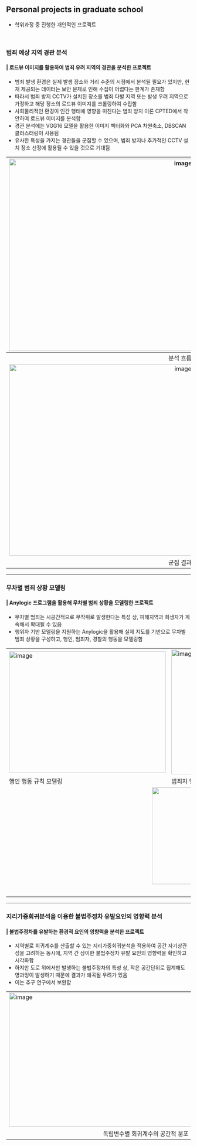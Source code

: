 ## Personal projects in graduate school
- 학위과정 중 진행한 개인적인 프로젝트

<br>

### 범죄 예상 지역 경관 분석
#### | 로드뷰 이미지를 활용하여 범죄 우려 지역의 경관을 분석한 프로젝트

- 범죄 발생 환경은 실제 발생 장소와 거리 수준의 시점에서 분석될 필요가 있지만, 현재 제공되는 데이터는 보안 문제로 인해 수집이 어렵다는 한계가 존재함
- 따라서 범죄 방지 CCTV가 설치된 장소를 범죄 다발 지역 또는 발생 우려 지역으로 가정하고 해당 장소의 로드뷰 이미지를 크롤링하여 수집함
- 사회물리적인 환경이 인간 행태에 영향을 미친다는 범죄 방지 이론 CPTED에서 착안하여 로드뷰 이미지를 분석함
- 경관 분석에는 VGG16 모델을 활용한 이미지 벡터화와 PCA 차원축소, DBSCAN 클러스터링이 사용됨
- 유사한 특성을 가지는 경관들을 군집할 수 있으며, 범죄 방지나 추가적인 CCTV 설치 장소 선정에 활용될 수 있을 것으로 기대됨

|<img width="933" height="524" alt="image" src="https://github.com/user-attachments/assets/45e8ca23-75d4-4af0-8c48-39b1116e214e" />|
|:--:|
|분석 흐름|
|<img width="932" height="522" alt="image" src="https://github.com/user-attachments/assets/9b8703c0-2dbd-4fd1-824f-d22cd7e9aefe" />|
|군집 결과|

---

### 무차별 범죄 상황 모델링
#### | Anylogic 프로그램을 활용해 무차별 범죄 상황을 모델링한 프로젝트

- 무차별 범죄는 시공간적으로 무작위로 발생한다는 특성 상, 피해지역과 희생자가 계속해서 확대될 수 있음
- 행위자 기반 모델링을 지원하는 Anylogic을 활용해 실제 지도를 기반으로 무차별 범죄 상황을 구성하고, 행인, 범죄자, 경찰의 행동을 모델링함

<table align="center">
  <tr>
    <td><img width="427" height="332" alt="image" src="https://github.com/user-attachments/assets/4eda0406-1209-481f-9e27-ad392dc28d2b" /></td>
    <td><img width="351" height="341" alt="image" src="https://github.com/user-attachments/assets/68476283-4377-429a-aa57-ac8d23ed587e" /></td>
    <td><img width="353" height="340" alt="image" src="https://github.com/user-attachments/assets/018f70cc-87ae-4c56-a9b9-22a01070788f" />
  </tr>
  <tr>
    <td>행인 행동 규칙 모델링</td>
    <td>범죄자 행동 규칙 모델링</td>
    <td>경찰 행동 규칙 모델링</td>
  <tr>
  <tr>
    <td colspan="3" align="center"><img width="383" height="264" alt="image" src="https://github.com/user-attachments/assets/579a8588-92d4-4a74-89b1-43075501accc" /></td>
  </tr>
  <tr><td colspan="3" align="center">모델링 실행 화면</td></tr>
</table>

---

### 지리가중회귀분석을 이용한 불법주정차 유발요인의 영향력 분석
#### | 불법주정차를 유발하는 환경적 요인의 영향력을 분석한 프로젝트

- 지역별로 회귀계수를 산출할 수 있는 지리가중회귀분석을 적용하여 공간 자기상관성을 고려하는 동시에, 지역 간 상이한 불법주정차 유발 요인의 영향력을 확인하고 시각화함
- 하지만 도로 위에서만 발생하는 불법주정차의 특성 상, 작은 공간단위로 집계해도 영과잉이 발생하기 때문에 결과가 왜곡될 우려가 있음
- 이는 추구 연구에서 보완함

<table align="center">
  <tr>
    <td><img width="746" height="366" alt="image" src="https://github.com/user-attachments/assets/5606e62b-d3e4-4f3e-a259-f6ec71d9718b" /></td>
  </tr>
  <tr>
    <td align="center">독립변수별 회귀계수의 공간적 분포</td>
  </tr>
</table>

